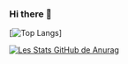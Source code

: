 ### Hi there 👋

[![Top Langs](https://github-readme-stats.vercel.app/api/top-langs/?username=astrocodex&layout=compact)]

[![Les Stats GitHub de Anurag](https://github-readme-stats.vercel.app/api?username=astrocodex)](https://github.com/anuraghazra/github-readme-stats)

